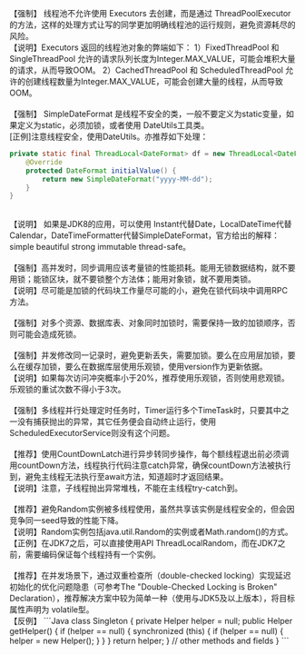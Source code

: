【强制】 线程池不允许使用 Executors 去创建，而是通过 ThreadPoolExecutor 的方法，这样的处理方式让写的同学更加明确线程池的运行规则，避免资源耗尽的风险。<br/>
【说明】Executors 返回的线程池对象的弊端如下：
1）FixedThreadPool 和 SingleThreadPool
允许的请求队列长度为Integer.MAX_VALUE，可能会堆积大量的请求，从而导致OOM。
2）CachedThreadPool 和 ScheduledThreadPool
允许的创建线程数量为Integer.MAX_VALUE，可能会创建大量的线程，从而导致OOM。
<br/><br/>
【强制】 SimpleDateFormat 是线程不安全的类，一般不要定义为static变量，如果定义为static，必须加锁，或者使用 DateUtils工具类。<br/>
[正例]注意线程安全，使用DateUtils。亦推荐如下处理：
```Java
private static final ThreadLocal<DateFormat> df = new ThreadLocal<DateFormat>() {
	@Override
	protected DateFormat initialValue() {
		return new SimpleDateFormat("yyyy-MM-dd");
	}
}
```
<br/>
【说明】 如果是JDK8的应用，可以使用 Instant代替Date，LocalDateTime代替Calendar，DateTimeFormatter代替SimpleDateFormat，官方给出的解释：simple beautiful strong immutable thread-safe。
<br/><br/>
【强制】高并发时，同步调用应该考量锁的性能损耗。能用无锁数据结构，就不要用锁；能锁区块，就不要锁整个方法体；能用对象锁，就不要用类锁。<br/>
【说明】尽可能是加锁的代码块工作量尽可能的小，避免在锁代码块中调用RPC方法。
<br/><br/>
【强制】对多个资源、数据库表、对象同时加锁时，需要保持一致的加锁顺序，否则可能会造成死锁。
<br/><br/>
【强制】并发修改同一记录时，避免更新丢失，需要加锁。要么在应用层加锁，要么在缓存加锁，要么在数据库层使用乐观锁，使用version作为更新依据。<br/>
【说明】如果每次访问冲突概率小于20%，推荐使用乐观锁，否则使用悲观锁。乐观锁的重试次数不得小于3次。
<br/><br/>
【强制】多线程并行处理定时任务时，Timer运行多个TimeTask时，只要其中之一没有捕获抛出的异常，其它任务便会自动终止运行，使用ScheduledExecutorService则没有这个问题。
<br/><br/>
【推荐】使用CountDownLatch进行异步转同步操作，每个额线程退出前必须调用countDown方法，线程执行代码注意catch异常，确保countDown方法被执行到，避免主线程无法执行至await方法，知道超时才返回结果。<br/>
【说明】注意，子线程抛出异常堆栈，不能在主线程try-catch到。
<br/><br/>
【推荐】避免Random实例被多线程使用，虽然共享该实例是线程安全的，但会因竞争同一seed导致的性能下降。<br/>
【说明】Random实例包括java.util.Random的实例或者Math.random()的方式。<br/>
【正例】在JDK7之后，可以直接使用API ThreadLocalRandom，而在JDK7之前，需要编码保证每个线程持有一个实例。
<br/><br/>
【推荐】在并发场景下，通过双重检查所（double-checked locking）实现延迟初始化的优化问题隐患（可参考The "Double-Checked Locking is Broken" Declaration），推荐解决方案中较为简单一种（使用与JDK5及以上版本），将目标属性声明为 volatile型。<br/>
【反例】
```Java
class Singleton {
	private Helper helper = null;
	public Helper getHelper() {
		if (helper == null) {
			synchronized (this) {
				if (helper == null) {
					helper = new Helper();
				}
			}
		}
		return helper;
	}
	// other methods and fields
}
```
